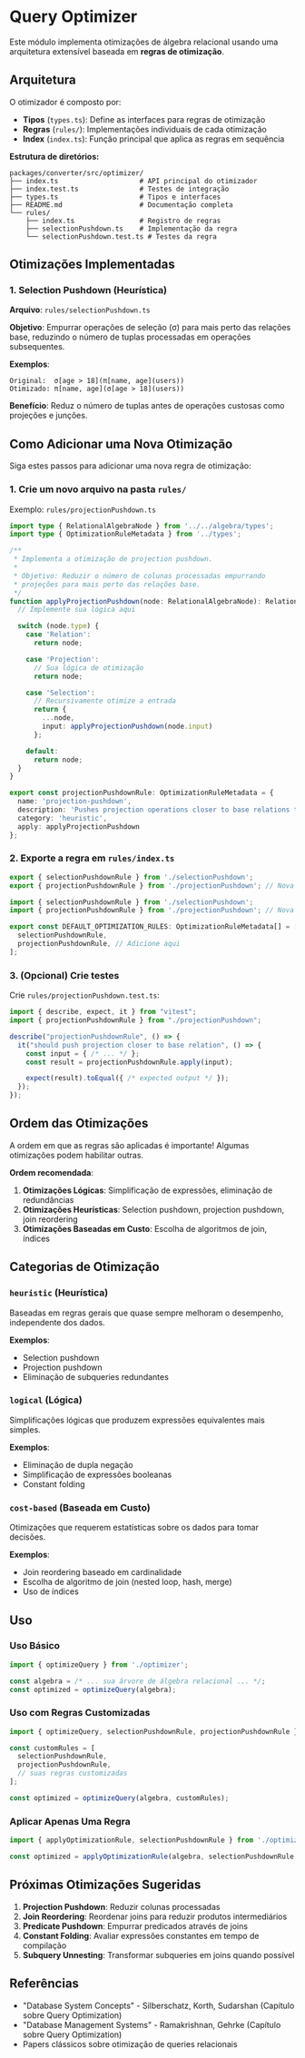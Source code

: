 # Query Optimizer

Este módulo implementa otimizações de álgebra relacional usando uma arquitetura extensível baseada em **regras de otimização**.

## Arquitetura

O otimizador é composto por:

- **Tipos** (`types.ts`): Define as interfaces para regras de otimização
- **Regras** (`rules/`): Implementações individuais de cada otimização
- **Index** (`index.ts`): Função principal que aplica as regras em sequência

**Estrutura de diretórios:**
```
packages/converter/src/optimizer/
├── index.ts                    # API principal do otimizador
├── index.test.ts               # Testes de integração
├── types.ts                    # Tipos e interfaces
├── README.md                   # Documentação completa
└── rules/
    ├── index.ts                # Registro de regras
    ├── selectionPushdown.ts    # Implementação da regra
    └── selectionPushdown.test.ts # Testes da regra
```

## Otimizações Implementadas

### 1. Selection Pushdown (Heurística)

**Arquivo**: `rules/selectionPushdown.ts`

**Objetivo**: Empurrar operações de seleção (σ) para mais perto das relações base, reduzindo o número de tuplas processadas em operações subsequentes.

**Exemplos**:

```
Original:  σ[age > 18](π[name, age](users))
Otimizado: π[name, age](σ[age > 18](users))
```

**Benefício**: Reduz o número de tuplas antes de operações custosas como projeções e junções.

## Como Adicionar uma Nova Otimização

Siga estes passos para adicionar uma nova regra de otimização:

### 1. Crie um novo arquivo na pasta `rules/`

Exemplo: `rules/projectionPushdown.ts`

```typescript
import type { RelationalAlgebraNode } from '../../algebra/types';
import type { OptimizationRuleMetadata } from '../types';

/**
 * Implementa a otimização de projection pushdown.
 *
 * Objetivo: Reduzir o número de colunas processadas empurrando
 * projeções para mais perto das relações base.
 */
function applyProjectionPushdown(node: RelationalAlgebraNode): RelationalAlgebraNode {
  // Implemente sua lógica aqui

  switch (node.type) {
    case 'Relation':
      return node;

    case 'Projection':
      // Sua lógica de otimização
      return node;

    case 'Selection':
      // Recursivamente otimize a entrada
      return {
        ...node,
        input: applyProjectionPushdown(node.input)
      };

    default:
      return node;
  }
}

export const projectionPushdownRule: OptimizationRuleMetadata = {
  name: 'projection-pushdown',
  description: 'Pushes projection operations closer to base relations to reduce column count',
  category: 'heuristic',
  apply: applyProjectionPushdown
};
```

### 2. Exporte a regra em `rules/index.ts`

```typescript
export { selectionPushdownRule } from './selectionPushdown';
export { projectionPushdownRule } from './projectionPushdown'; // Nova regra

import { selectionPushdownRule } from './selectionPushdown';
import { projectionPushdownRule } from './projectionPushdown'; // Nova regra

export const DEFAULT_OPTIMIZATION_RULES: OptimizationRuleMetadata[] = [
  selectionPushdownRule,
  projectionPushdownRule, // Adicione aqui
];
```

### 3. (Opcional) Crie testes

Crie `rules/projectionPushdown.test.ts`:

```typescript
import { describe, expect, it } from "vitest";
import { projectionPushdownRule } from "./projectionPushdown";

describe("projectionPushdownRule", () => {
  it("should push projection closer to base relation", () => {
    const input = { /* ... */ };
    const result = projectionPushdownRule.apply(input);

    expect(result).toEqual({ /* expected output */ });
  });
});
```

## Ordem das Otimizações

A ordem em que as regras são aplicadas é importante! Algumas otimizações podem habilitar outras.

**Ordem recomendada**:

1. **Otimizações Lógicas**: Simplificação de expressões, eliminação de redundâncias
2. **Otimizações Heurísticas**: Selection pushdown, projection pushdown, join reordering
3. **Otimizações Baseadas em Custo**: Escolha de algoritmos de join, índices

## Categorias de Otimização

### `heuristic` (Heurística)

Baseadas em regras gerais que quase sempre melhoram o desempenho, independente dos dados.

**Exemplos**:
- Selection pushdown
- Projection pushdown
- Eliminação de subqueries redundantes

### `logical` (Lógica)

Simplificações lógicas que produzem expressões equivalentes mais simples.

**Exemplos**:
- Eliminação de dupla negação
- Simplificação de expressões booleanas
- Constant folding

### `cost-based` (Baseada em Custo)

Otimizações que requerem estatísticas sobre os dados para tomar decisões.

**Exemplos**:
- Join reordering baseado em cardinalidade
- Escolha de algoritmo de join (nested loop, hash, merge)
- Uso de índices

## Uso

### Uso Básico

```typescript
import { optimizeQuery } from './optimizer';

const algebra = /* ... sua árvore de álgebra relacional ... */;
const optimized = optimizeQuery(algebra);
```

### Uso com Regras Customizadas

```typescript
import { optimizeQuery, selectionPushdownRule, projectionPushdownRule } from './optimizer';

const customRules = [
  selectionPushdownRule,
  projectionPushdownRule,
  // suas regras customizadas
];

const optimized = optimizeQuery(algebra, customRules);
```

### Aplicar Apenas Uma Regra

```typescript
import { applyOptimizationRule, selectionPushdownRule } from './optimizer';

const optimized = applyOptimizationRule(algebra, selectionPushdownRule.apply);
```

## Próximas Otimizações Sugeridas

1. **Projection Pushdown**: Reduzir colunas processadas
2. **Join Reordering**: Reordenar joins para reduzir produtos intermediários
3. **Predicate Pushdown**: Empurrar predicados através de joins
4. **Constant Folding**: Avaliar expressões constantes em tempo de compilação
5. **Subquery Unnesting**: Transformar subqueries em joins quando possível

## Referências

- "Database System Concepts" - Silberschatz, Korth, Sudarshan (Capítulo sobre Query Optimization)
- "Database Management Systems" - Ramakrishnan, Gehrke (Capítulo sobre Query Optimization)
- Papers clássicos sobre otimização de queries relacionais

